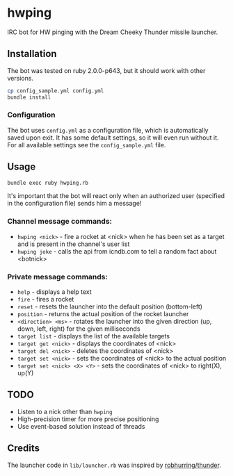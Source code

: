 # hwping
IRC bot for HW pinging with the Dream Cheeky Thunder missile launcher.

## Installation
The bot was tested on ruby 2.0.0-p643, but it should work with other versions.
```bash
cp config_sample.yml config.yml
bundle install
```

### Configuration
The bot uses `config.yml` as a configuration file, which is automatically saved upon exit. It has some default settings, so it will even run without it. For all available settings see the `config_sample.yml` file.

## Usage
```bash
bundle exec ruby hwping.rb
```
It's important that the bot will react only when an authorized user (specified in the configuration file) sends him a message!

### Channel message commands:
- `hwping <nick>` - fire a rocket at &lt;nick&gt; when he has been set as a target and is present in the channel's user list
- `hwping joke` - calls the api from icndb.com to tell a random fact about &lt;botnick&gt;

### Private message commands:
- `help` - displays a help text
- `fire` - fires a rocket
- `reset` - resets the launcher into the default position (bottom-left)
- `position` - returns the actual position of the rocket launcher
- `<direction> <ms>` - rotates the launcher into the given direction (up, down, left, right) for the given milliseconds
- `target list` - displays the list of the available targets
- `target get <nick>` - displays the coordinates of &lt;nick&gt;
- `target del <nick>` - deletes the coordinates of &lt;nick&gt;
- `target set <nick>` - sets the coordinates of &lt;nick&gt; to the actual position
- `target set <nick> <X> <Y>` - sets the coordinates of &lt;nick&gt; to right(X), up(Y)

## TODO
- Listen to a nick other than `hwping`
- High-precision timer for more precise positioning
- Use event-based solution instead of threads

## Credits
The launcher code in `lib/launcher.rb` was inspired by [robhurring/thunder](https://github.com/robhurring/thunder).

